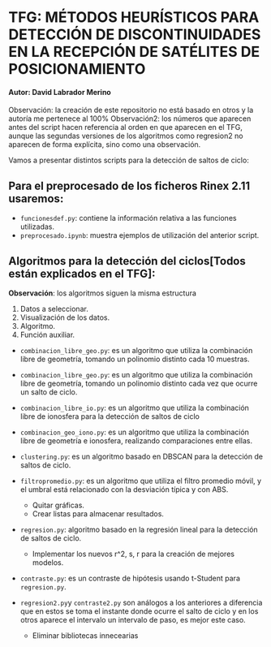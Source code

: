 # TFG: MÉTODOS HEURÍSTICOS PARA DETECCIÓN DE DISCONTINUIDADES EN LA RECEPCIÓN DE SATÉLITES DE POSICIONAMIENTO
#### Autor: David Labrador Merino
Observación: la creación de este repositorio no está basado en otros y la autoría me pertenece al 100%
Observación2: los números que aparecen antes del script hacen referencia al orden en que aparecen en el TFG, aunque las segundas versiones de los algoritmos como regresion2 no aparecen de forma explícita, sino como una observación.

Vamos a presentar distintos scripts para la detección de saltos de ciclo:

## Para el preprocesado de los ficheros Rinex 2.11 usaremos:

* `funcionesdef.py`: contiene la información relativa a las funciones utilizadas. 
*  `preprocesado.ipynb`: muestra ejemplos de utilización del anterior script.

## Algoritmos para la detección del ciclos[Todos están explicados en el TFG]:
__Observación__: los algoritmos siguen la misma estructura
1. Datos a seleccionar.
2. Visualización de los datos.
3. Algoritmo.
4. Función auxiliar.

* `combinacion_libre_geo.py`: es un algoritmo que utiliza la combinación libre de geometría, tomando un polinomio distinto cada 10 muestras.
* `combinacion_libre_geo.py`: es un algoritmo que utiliza la combinación libre de geometría, tomando un polinomio distinto cada vez que ocurre un salto de ciclo.
* `combinacion_libre_io.py`: es un algoritmo que utiliza la combinación libre de ionosfera para la detección de saltos de ciclo
* `combinacion_geo_iono.py`: es un algoritmo que utiliza la combinación libre de geometría e ionosfera, realizando comparaciones entre ellas.
	
*  `clustering.py`: es un algoritmo basado en DBSCAN para la detección de saltos de ciclo.
*  `filtropromedio.py`: es un algoritmo que utiliza el filtro promedio móvil, y el umbral está relacionado con la desviación típica y con ABS.
	 * Quitar gráficas.   
	 * Crear listas para almacenar resultados.
* `regresion.py`: algoritmo basado en la regresión lineal para la detección de saltos de ciclo.
	* Implementar los nuevos r^2, s, r para la creación de mejores modelos.
* `contraste.py`: es un contraste de hipótesis usando t-Student para `regresion.py`. 
* `regresion2.py`y `contraste2.py` son análogos a los anteriores a diferencia que en estos se toma el instante donde ocurre el salto de ciclo y en los otros aparece el intervalo un intervalo de paso, es mejor este caso.
	* Eliminar bibliotecas innecearias

